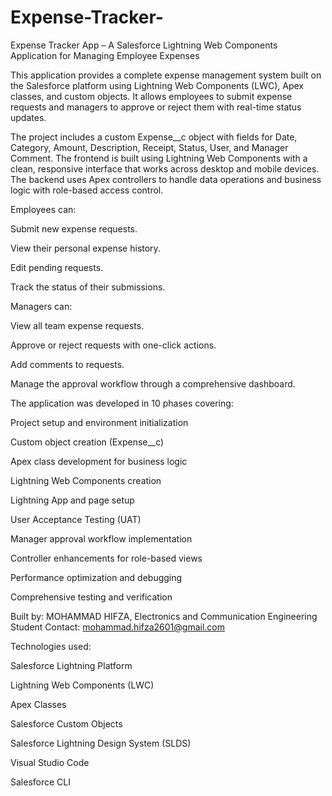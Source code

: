 # Expense-Tracker-
Expense Tracker App – A Salesforce Lightning Web Components Application for Managing Employee Expenses

This application provides a complete expense management system built on the Salesforce platform using Lightning Web Components (LWC), Apex classes, and custom objects. It allows employees to submit expense requests and managers to approve or reject them with real-time status updates.

The project includes a custom Expense__c object with fields for Date, Category, Amount, Description, Receipt, Status, User, and Manager Comment. The frontend is built using Lightning Web Components with a clean, responsive interface that works across desktop and mobile devices. The backend uses Apex controllers to handle data operations and business logic with role-based access control.

Employees can:

Submit new expense requests.

View their personal expense history.

Edit pending requests.

Track the status of their submissions.

Managers can:

View all team expense requests.

Approve or reject requests with one-click actions.

Add comments to requests.

Manage the approval workflow through a comprehensive dashboard.

The application was developed in 10 phases covering:

Project setup and environment initialization

Custom object creation (Expense__c)

Apex class development for business logic

Lightning Web Components creation

Lightning App and page setup

User Acceptance Testing (UAT)

Manager approval workflow implementation

Controller enhancements for role-based views

Performance optimization and debugging

Comprehensive testing and verification

Built by: MOHAMMAD HIFZA, Electronics and Communication Engineering Student
Contact: mohammad.hifza2601@gmail.com

Technologies used:

Salesforce Lightning Platform

Lightning Web Components (LWC)

Apex Classes

Salesforce Custom Objects

Salesforce Lightning Design System (SLDS)

Visual Studio Code

Salesforce CLI
